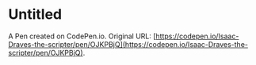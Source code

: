 # Untitled

A Pen created on CodePen.io. Original URL: [https://codepen.io/Isaac-Draves-the-scripter/pen/OJKPBjQ](https://codepen.io/Isaac-Draves-the-scripter/pen/OJKPBjQ).

